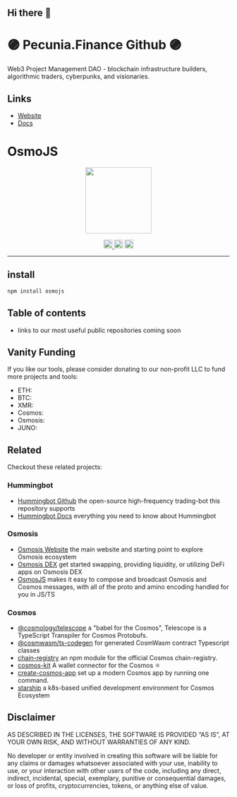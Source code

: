 ## Hi there 👋

# 🟣 Pecunia.Finance Github 🟣

Web3 Project Management DAO - blockchain infrastructure builders, algorithmic traders, cyberpunks, and visionaries.

## Links

- [Website](https://pecuniafinance.com)
- [Docs](https://docs.pecuniafinance.com)

# OsmoJS

<p align="center">
  <a href="https://github.com/osmosis-labs/osmojs">
    <img width="150" src="https://user-images.githubusercontent.com/545047/195456198-c35bf731-255e-42b6-833b-e76df553eec8.svg">
  </a>
</p>

<p align="center" width="100%">
  <a href="https://github.com/osmosis-labs/osmojs/actions/workflows/run-tests.yaml">
    <img height="20" src="https://github.com/osmosis-labs/osmojs/actions/workflows/run-tests.yaml/badge.svg" />
  </a>
   <a href="https://github.com/osmosis-labs/osmojs/blob/main/LICENSE"><img height="20" src="https://img.shields.io/badge/license-MIT-blue.svg"></a>
   <a href="https://www.npmjs.com/package/osmojs"><img height="20" src="https://img.shields.io/github/package-json/v/osmosis-labs/osmojs?filename=packages%2Fosmojs%2Fpackage.json"></a>
</p>



---

## install

```sh
npm install osmojs
```

## Table of contents

- links to our most useful public repositories coming soon


## Vanity Funding

If you like our tools, please consider donating to our non-profit LLC to fund more projects and tools:

- ETH:
- BTC:
- XMR:
- Cosmos:
- Osmosis:
- JUNO:

## Related

Checkout these related projects:

### Hummingbot

- [Hummingbot Github](https://github.com/hummingbot) the open-source high-frequency trading-bot this repository supports
- [Hummingbot Docs](https://docs.hummingbot.org) everything you need to know about Hummingbot

### Osmosis

- [Osmosis Website](https://osmosis.zone) the main website and starting point to explore Osmosis ecosystem
- [Osmosis DEX](https://app.osmosis.zone) get started swapping, providing liquidity, or utilizing DeFi apps on Osmosis DEX
- [OsmosJS](https://github.com/osmosis-labs/osmojs) makes it easy to compose and broadcast Osmosis and Cosmos messages, with all of the proto and amino encoding handled for you in JS/TS

### Cosmos

- [@cosmology/telescope](https://github.com/cosmology-tech/telescope) a "babel for the Cosmos", Telescope is a TypeScript Transpiler for Cosmos Protobufs.
- [@cosmwasm/ts-codegen](https://github.com/CosmWasm/ts-codegen) for generated CosmWasm contract Typescript classes
- [chain-registry](https://github.com/cosmology-tech/chain-registry) an npm module for the official Cosmos chain-registry.
- [cosmos-kit](https://github.com/cosmology-tech/cosmos-kit) A wallet connector for the Cosmos ⚛️
- [create-cosmos-app](https://github.com/cosmology-tech/create-cosmos-app) set up a modern Cosmos app by running one command.
- [starship](https://github.com/cosmology-tech/starship) a k8s-based unified development environment for Cosmos Ecosystem

## Disclaimer

AS DESCRIBED IN THE LICENSES, THE SOFTWARE IS PROVIDED “AS IS”, AT YOUR OWN RISK, AND WITHOUT WARRANTIES OF ANY KIND.

No developer or entity involved in creating this software will be liable for any claims or damages whatsoever associated with your use, inability to use, or your interaction with other users of the code, including any direct, indirect, incidental, special, exemplary, punitive or consequential damages, or loss of profits, cryptocurrencies, tokens, or anything else of value.




<!--

**Here are some ideas to get you started:**

🙋‍♀️ A short introduction - what is your organization all about?
🌈 Contribution guidelines - how can the community get involved?
👩‍💻 Useful resources - where can the community find your docs? Is there anything else the community should know?
🍿 Fun facts - what does your team eat for breakfast?
🧙 Remember, you can do mighty things with the power of [Markdown](https://docs.github.com/github/writing-on-github/getting-started-with-writing-and-formatting-on-github/basic-writing-and-formatting-syntax)
-->
